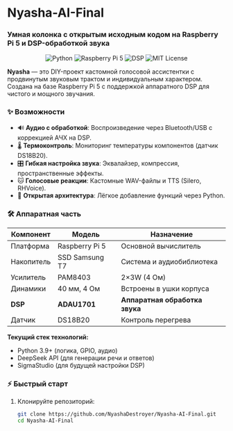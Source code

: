 # Nyasha-AI-Final  
### Умная колонка с открытым исходным кодом на Raspberry Pi 5 и DSP-обработкой звука  

<p align="center">  
  <img src="https://img.shields.io/badge/Python-3.9%2B-blue" alt="Python">  
  <img src="https://img.shields.io/badge/Raspberry%20Pi-5-red" alt="Raspberry Pi 5">  
  <img src="https://img.shields.io/badge/DSP-ADAU1701-green" alt="DSP">  
  <img src="https://img.shields.io/badge/License-MIT-yellow" alt="MIT License">  
</p>  

**Nyasha** — это DIY-проект кастомной голосовой ассистентки с продвинутым звуковым трактом и индивидуальным характером. Создана на базе Raspberry Pi 5 с поддержкой аппаратного DSP для чистого и мощного звучания.  

### ✨ Возможности  
- 🔊 **Аудио с обработкой**: Воспроизведение через Bluetooth/USB с коррекцией АЧХ на DSP.  
- 🌡️ **Термоконтроль**: Мониторинг температуры компонентов (датчик DS18B20).  
- 🎛️ **Гибкая настройка звука**: Эквалайзер, компрессия, пространственные эффекты.  
- 🐱 **Голосовые реакции**: Кастомные WAV-файлы и TTS (Silero, RHVoice).  
- 🧩 **Открытая архитектура**: Лёгкое добавление функций через Python.  

### 🛠️ Аппаратная часть  
| Компонент | Модель | Назначение |  
|-----------|--------|------------|  
| Платформа | Raspberry Pi 5 | Основной вычислитель |  
| Накопитель | SSD Samsung T7 | Система и аудиобиблиотека |  
| Усилитель | PAM8403 | 2×3W (4 Ом) |  
| Динамики | 40 мм, 4 Ом | Встроены в ушки корпуса |  
| **DSP** | **ADAU1701** | **Аппаратная обработка звука** |  
| Датчик | DS18B20 | Контроль перегрева |  

**Текущий стек технологий:**  
- Python 3.9+ (логика, GPIO, аудио)  
- DeepSeek API (для генерации речи и ответов)  
- SigmaStudio (для будущей настройки DSP)  

### ⚡ Быстрый старт  
1. Клонируйте репозиторий:  
   ```bash  
   git clone https://github.com/NyashaDestroyer/Nyasha-AI-Final.git  
   cd Nyasha-AI-Final  
